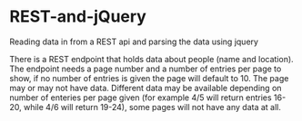 # REST-and-jQuery
Reading data in from a REST api and parsing the data using jquery

There is a REST endpoint that holds data about people (name and location). The endpoint needs a page number and a number of entries per page to show, if no number of entries is given the page will default to 10. The page may or may not have data. Different data may be available depending on number of enteries per page given (for example 4/5 will return entries 16-20, while 4/6 will return 19-24), some pages will not have any data at all.

 
